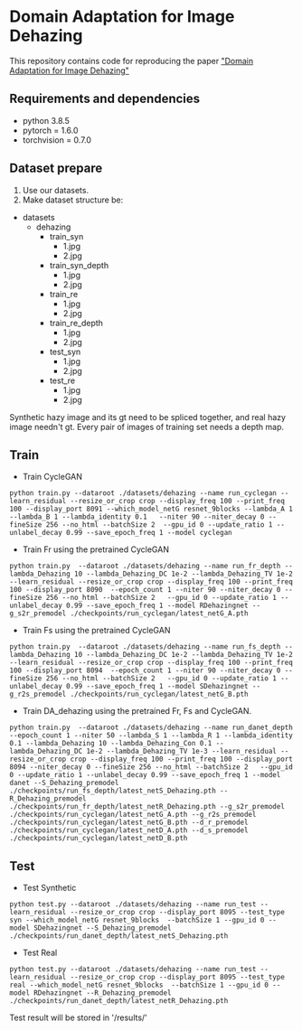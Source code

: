 # Domain Adaptation for Image Dehazing


This repository contains code for reproducing the paper ["Domain Adaptation for Image Dehazing"](https://openaccess.thecvf.com/content_CVPR_2020/papers/Shao_Domain_Adaptation_for_Image_Dehazing_CVPR_2020_paper.pdf) 

## Requirements and dependencies
* python 3.8.5 
* pytorch = 1.6.0
* torchvision = 0.7.0

## Dataset prepare
1. Use our datasets.
2. Make dataset structure be:
- datasets
    - dehazing
        - train_syn
            - 1.jpg
            - 2.jpg
        - train_syn_depth
            - 1.jpg
            - 2.jpg
        - train_re
            - 1.jpg
            - 2.jpg
        - train_re_depth
            - 1.jpg
            - 2.jpg
        - test_syn
            - 1.jpg
            - 2.jpg
        - test_re
            - 1.jpg
            - 2.jpg

Synthetic hazy image and its gt need to be spliced together, and real hazy image needn't gt. Every pair of images of training set needs a depth map.

## Train
- Train CycleGAN 
```
python train.py --dataroot ./datasets/dehazing --name run_cyclegan --learn_residual --resize_or_crop crop --display_freq 100 --print_freq 100 --display_port 8091 --which_model_netG resnet_9blocks --lambda_A 1 --lambda_B 1 --lambda_identity 0.1   --niter 90 --niter_decay 0 --fineSize 256 --no_html --batchSize 2  --gpu_id 0 --update_ratio 1 --unlabel_decay 0.99 --save_epoch_freq 1 --model cyclegan
```

- Train Fr using the pretrained CycleGAN
```
python train.py  --dataroot ./datasets/dehazing --name run_fr_depth --lambda_Dehazing 10 --lambda_Dehazing_DC 1e-2 --lambda_Dehazing_TV 1e-2 --learn_residual --resize_or_crop crop --display_freq 100 --print_freq 100 --display_port 8090  --epoch_count 1 --niter 90 --niter_decay 0 --fineSize 256 --no_html --batchSize 2   --gpu_id 0 --update_ratio 1 --unlabel_decay 0.99 --save_epoch_freq 1 --model RDehazingnet --g_s2r_premodel ./checkpoints/run_cyclegan/latest_netG_A.pth  
```

- Train Fs using the pretrained CycleGAN
```
python train.py  --dataroot ./datasets/dehazing --name run_fs_depth --lambda_Dehazing 10 --lambda_Dehazing_DC 1e-2 --lambda_Dehazing_TV 1e-2 --learn_residual --resize_or_crop crop --display_freq 100 --print_freq 100 --display_port 8094  --epoch_count 1 --niter 90 --niter_decay 0 --fineSize 256 --no_html --batchSize 2   --gpu_id 0 --update_ratio 1 --unlabel_decay 0.99 --save_epoch_freq 1 --model SDehazingnet --g_r2s_premodel ./checkpoints/run_cyclegan/latest_netG_B.pth 
```

- Train DA_dehazing using the pretrained Fr, Fs and CycleGAN.
```
python train.py  --dataroot ./datasets/dehazing --name run_danet_depth --epoch_count 1 --niter 50 --lambda_S 1 --lambda_R 1 --lambda_identity 0.1 --lambda_Dehazing 10 --lambda_Dehazing_Con 0.1 --lambda_Dehazing_DC 1e-2 --lambda_Dehazing_TV 1e-3 --learn_residual --resize_or_crop crop --display_freq 100 --print_freq 100 --display_port 8094 --niter_decay 0 --fineSize 256 --no_html --batchSize 2   --gpu_id 0 --update_ratio 1 --unlabel_decay 0.99 --save_epoch_freq 1 --model danet --S_Dehazing_premodel ./checkpoints/run_fs_depth/latest_netS_Dehazing.pth --R_Dehazing_premodel ./checkpoints/run_fr_depth/latest_netR_Dehazing.pth --g_s2r_premodel ./checkpoints/run_cyclegan/latest_netG_A.pth --g_r2s_premodel ./checkpoints/run_cyclegan/latest_netG_B.pth --d_r_premodel ./checkpoints/run_cyclegan/latest_netD_A.pth --d_s_premodel ./checkpoints/run_cyclegan/latest_netD_B.pth
```


## Test

- Test Synthetic
```
python test.py --dataroot ./datasets/dehazing --name run_test --learn_residual --resize_or_crop crop --display_port 8095 --test_type syn --which_model_netG resnet_9blocks  --batchSize 1 --gpu_id 0 --model SDehazingnet --S_Dehazing_premodel ./checkpoints/run_danet_depth/latest_netS_Dehazing.pth
```

- Test Real
```
python test.py --dataroot ./datasets/dehazing --name run_test --learn_residual --resize_or_crop crop --display_port 8095 --test_type real --which_model_netG resnet_9blocks  --batchSize 1 --gpu_id 0 --model RDehazingnet --R_Dehazing_premodel ./checkpoints/run_danet_depth/latest_netR_Dehazing.pth
```
 
Test result will be stored in '/results/'
